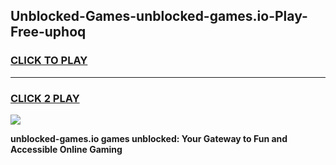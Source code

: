 
## Unblocked-Games-unblocked-games.io-Play-Free-uphoq
<h3>
<a href="https://premium76.site?title=unblocked-games.io&ref=18A1">CLICK TO PLAY</a></h3>
<hr>

<h3>
<a href="https://premium76.site?title=unblocked-games.io&ref=18A1">CLICK 2 PLAY</a>
  
</h3>

<a href="https://premium76.site?title=unblocked-games.io&ref=18A1"><img src="https://clearcache.store/games.png"></a>


**unblocked-games.io games unblocked: Your Gateway to Fun and Accessible Online Gaming**
